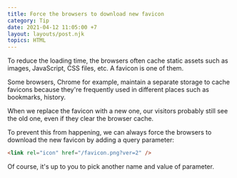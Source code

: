 ```yaml
---
title: Force the browsers to download new favicon
category: Tip
date: 2021-04-12 11:05:00 +7
layout: layouts/post.njk
topics: HTML
---
```


To reduce the loading time, the browsers often cache static assets such as images, JavaScript, CSS files, etc. A favicon is one of them.

Some browsers, Chrome for example, maintain a separate storage to cache favicons because they're frequently used in different places such as bookmarks, history.

When we replace the favicon with a new one, our visitors probably still see the old one, even if they clear the browser cache.

To prevent this from happening, we can always force the browsers to download the new favicon by adding a query parameter:

```html
<link rel="icon" href="/favicon.png?ver=2" />
```

Of course, it's up to you to pick another name and value of parameter.
